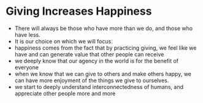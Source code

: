 # Giving Increases Happiness

* There will always be those who have more than we do, and those who have less.
* It is our choice on which we will focus.
* happiness comes from the fact that by practicing giving, we feel like we have and can generate value that other people can receive
* we deeply know that our agency in the world is for the benefit of everyone
* when we know that we can give to others and make others happy, we can have more enjoyment of the things we give to ourselves.
* we start to deeply understand interconnectedness of humans, and appreciate other people more and more
